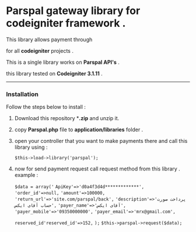 # **Parspal gateway library for codeigniter framework .** 

This library allows payment through 

[**Parspal**]: https://parspal.com

 for all **codeigniter** projects . 

This is a single library works on **Parspal API's** . 

this library tested on **Codeigniter 3.1.11** .

---------------------------------------------

### Installation 

Follow the steps below to install :‌

1. Download this repository ***.zip** and unzip it.

2. copy **Parspal.php** file to **application/libraries** folder .

3. open your controller that you want to make payments there  and call this library using : 

     `$this->load->library('parspal');`

4. now for send payment request call request method from this library . example : 

   `$data = array('`
   `ApiKey'=>'d0a4f3d4d*************',`
   `'order_id'=>null,`
   `'amount'=>100000,`
   `'return_url'=>'site.com/parspal/back',`
   `'description'=>'پرداخت صورت حساب آقای ایکس',`
   `'payer_name'=>'آقای ایکس',`
   `'payer_mobile'=>'09350000000',`
   `'payer_email'=>'mrx@gmail.com',`
    
   `reserved_id'reserved_id'=>152,`
   `);`
   `$this->parspal->request($data);`

